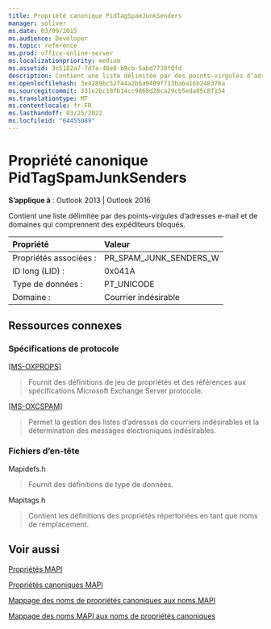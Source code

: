 ```yaml
---
title: Propriété canonique PidTagSpamJunkSenders
manager: soliver
ms.date: 03/09/2015
ms.audience: Developer
ms.topic: reference
ms.prod: office-online-server
ms.localizationpriority: medium
ms.assetid: 3c5182a7-7d7a-48e8-b9cb-5abd7739f0fd
description: Contient une liste délimitée par des points-virgules d’adresses e-mail et de domaines qui comprennent des expéditeurs bloqués.
ms.openlocfilehash: 3e4289bc52f44a2b6a9409f713ba6a16b248376a
ms.sourcegitcommit: 331e2bc18fb14cc9868d28ca29cb5eda85c8f154
ms.translationtype: MT
ms.contentlocale: fr-FR
ms.lasthandoff: 03/25/2022
ms.locfileid: "64455089"
---
```

# <a name="pidtagspamjunksenders-canonical-property"></a>Propriété canonique PidTagSpamJunkSenders

  
  
**S’applique à** : Outlook 2013 | Outlook 2016 
  
Contient une liste délimitée par des points-virgules d’adresses e-mail et de domaines qui comprennent des expéditeurs bloqués.
  
|Propriété |Valeur |
|:-----|:-----|
|Propriétés associées :  <br/> |PR_SPAM_JUNK_SENDERS_W  <br/> |
|ID long (LID) :  <br/> |0x041A  <br/> |
|Type de données :  <br/> |PT_UNICODE  <br/> |
|Domaine :  <br/> |Courrier indésirable  <br/> |
   
## <a name="related-resources"></a>Ressources connexes

### <a name="protocol-specifications"></a>Spécifications de protocole

[[MS-OXPROPS]](https://msdn.microsoft.com/library/f6ab1613-aefe-447d-a49c-18217230b148%28Office.15%29.aspx)
  
> Fournit des définitions de jeu de propriétés et des références aux spécifications Microsoft Exchange Server protocole.
    
[[MS-OXCSPAM]](https://msdn.microsoft.com/library/522f8587-4aed-4cd6-831b-40bd87862189%28Office.15%29.aspx)
  
> Permet la gestion des listes d’adresses de courriers indésirables et la détermination des messages électroniques indésirables.
    
### <a name="header-files"></a>Fichiers d’en-tête

Mapidefs.h
  
> Fournit des définitions de type de données.
    
 Mapitags.h 
  
> Contient les définitions des propriétés répertoriées en tant que noms de remplacement.
    
## <a name="see-also"></a>Voir aussi



[Propriétés MAPI](mapi-properties.md)
  
[Propriétés canoniques MAPI](mapi-canonical-properties.md)
  
[Mappage des noms de propriétés canoniques aux noms MAPI](mapping-canonical-property-names-to-mapi-names.md)
  
[Mappage des noms MAPI aux noms de propriétés canoniques](mapping-mapi-names-to-canonical-property-names.md)

